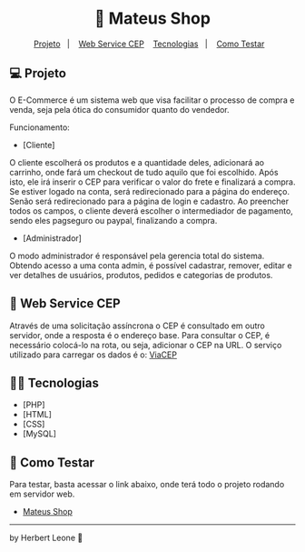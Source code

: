 <h1 align="center">🏦 Mateus Shop</h1>

<p align="center">
  <a href="#-projeto">Projeto</a>&nbsp;&nbsp;&nbsp;|&nbsp;&nbsp;&nbsp;  
  <a href="#-web-service-cep">Web Service CEP</a>&nbsp;&nbsp;&nbsp;
  <a href="#-tecnologias">Tecnologias</a>&nbsp;&nbsp;&nbsp;|&nbsp;&nbsp;&nbsp;
  <a href="#-como-testar">Como Testar</a>&nbsp;&nbsp;&nbsp;
</p>

## 💻 Projeto

  O E-Commerce é um sistema web que visa facilitar o processo de compra e venda, seja pela ótica do consumidor quanto do vendedor.

  Funcionamento:

  * [Cliente]

  O cliente escolherá os produtos e a quantidade deles, adicionará ao carrinho, onde fará um checkout de tudo aquilo que foi escolhido. Após isto, ele irá inserir o CEP para verificar o valor do frete e finalizará a compra. Se estiver logado na conta, será redirecionado para a página do endereço. Senão será redirecionado para a página de login e cadastro. Ao preencher todos os campos, o cliente deverá escolher o intermediador de pagamento, sendo eles pagseguro ou paypal, finalizando a compra.

  * [Administrador]

  O modo administrador é responsável pela gerencia total do sistema. Obtendo acesso a uma conta admin, é possível cadastrar, remover, editar e ver detalhes de usuários, produtos, pedidos e categorias de produtos.

## 🚚 Web Service CEP

Através de uma solicitação assíncrona o CEP é consultado em outro servidor, onde a resposta é o endereço base. Para consultar o CEP, é necessário colocá-lo na rota, ou seja, adicionar o CEP na URL. O serviço utilizado para carregar os dados é o: [ViaCEP](https://viacep.com.br/) 

## 👨‍💻 Tecnologias

* [PHP]
* [HTML]
* [CSS]
* [MySQL]

## 🤔 Como Testar

Para testar, basta acessar o link abaixo, onde terá todo o projeto rodando em servidor web.

* [Mateus Shop](https://www.herbertleone.com.br)

<hr>

by Herbert Leone 👋
